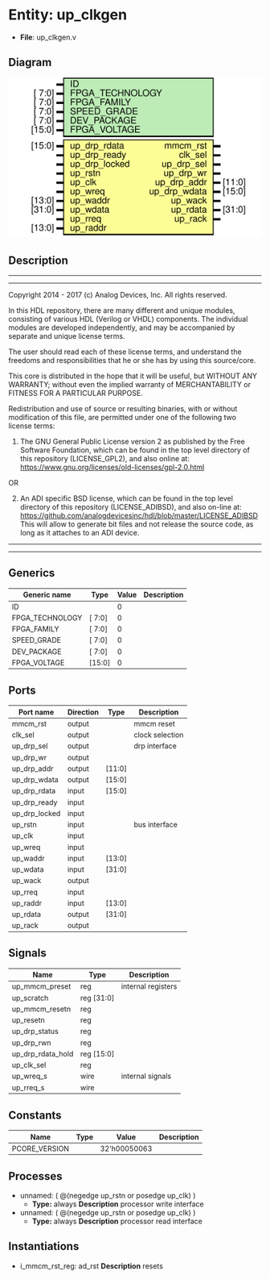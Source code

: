 # Entity: up_clkgen

- **File**: up_clkgen.v
## Diagram

![Diagram](up_clkgen.svg "Diagram")
## Description

 ***************************************************************************
 ***************************************************************************
 Copyright 2014 - 2017 (c) Analog Devices, Inc. All rights reserved.

 In this HDL repository, there are many different and unique modules, consisting
 of various HDL (Verilog or VHDL) components. The individual modules are
 developed independently, and may be accompanied by separate and unique license
 terms.

 The user should read each of these license terms, and understand the
 freedoms and responsibilities that he or she has by using this source/core.

 This core is distributed in the hope that it will be useful, but WITHOUT ANY
 WARRANTY; without even the implied warranty of MERCHANTABILITY or FITNESS FOR
 A PARTICULAR PURPOSE.

 Redistribution and use of source or resulting binaries, with or without modification
 of this file, are permitted under one of the following two license terms:

   1. The GNU General Public License version 2 as published by the
      Free Software Foundation, which can be found in the top level directory
      of this repository (LICENSE_GPL2), and also online at:
      <https://www.gnu.org/licenses/old-licenses/gpl-2.0.html>

 OR

   2. An ADI specific BSD license, which can be found in the top level directory
      of this repository (LICENSE_ADIBSD), and also on-line at:
      https://github.com/analogdevicesinc/hdl/blob/master/LICENSE_ADIBSD
      This will allow to generate bit files and not release the source code,
      as long as it attaches to an ADI device.

 ***************************************************************************
 ***************************************************************************

## Generics

| Generic name    | Type   | Value | Description |
| --------------- | ------ | ----- | ----------- |
| ID              |        | 0     |             |
| FPGA_TECHNOLOGY | [ 7:0] | 0     |             |
| FPGA_FAMILY     | [ 7:0] | 0     |             |
| SPEED_GRADE     | [ 7:0] | 0     |             |
| DEV_PACKAGE     | [ 7:0] | 0     |             |
| FPGA_VOLTAGE    | [15:0] | 0     |             |
## Ports

| Port name     | Direction | Type   | Description      |
| ------------- | --------- | ------ | ---------------- |
| mmcm_rst      | output    |        |  mmcm reset      |
| clk_sel       | output    |        |  clock selection |
| up_drp_sel    | output    |        |  drp interface   |
| up_drp_wr     | output    |        |                  |
| up_drp_addr   | output    | [11:0] |                  |
| up_drp_wdata  | output    | [15:0] |                  |
| up_drp_rdata  | input     | [15:0] |                  |
| up_drp_ready  | input     |        |                  |
| up_drp_locked | input     |        |                  |
| up_rstn       | input     |        |  bus interface   |
| up_clk        | input     |        |                  |
| up_wreq       | input     |        |                  |
| up_waddr      | input     | [13:0] |                  |
| up_wdata      | input     | [31:0] |                  |
| up_wack       | output    |        |                  |
| up_rreq       | input     |        |                  |
| up_raddr      | input     | [13:0] |                  |
| up_rdata      | output    | [31:0] |                  |
| up_rack       | output    |        |                  |
## Signals

| Name              | Type           | Description          |
| ----------------- | -------------- | -------------------- |
| up_mmcm_preset    | reg            |  internal registers  |
| up_scratch        | reg     [31:0] |                      |
| up_mmcm_resetn    | reg            |                      |
| up_resetn         | reg            |                      |
| up_drp_status     | reg            |                      |
| up_drp_rwn        | reg            |                      |
| up_drp_rdata_hold | reg     [15:0] |                      |
| up_clk_sel        | reg            |                      |
| up_wreq_s         | wire           |  internal signals    |
| up_rreq_s         | wire           |                      |
## Constants

| Name          | Type | Value        | Description |
| ------------- | ---- | ------------ | ----------- |
| PCORE_VERSION |      | 32'h00050063 |             |
## Processes
- unnamed: ( @(negedge up_rstn or posedge up_clk) )
  - **Type:** always
**Description**
 processor write interface 
- unnamed: ( @(negedge up_rstn or posedge up_clk) )
  - **Type:** always
**Description**
 processor read interface 
## Instantiations

- i_mmcm_rst_reg: ad_rst
**Description**
 resets


